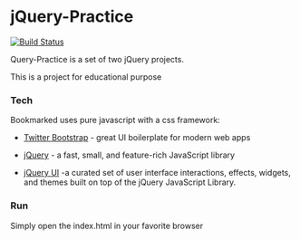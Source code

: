 # jQuery-Practice

[![Build Status](https://travis-ci.org/joemccann/dillinger.svg?branch=master)](https://github.com/shiyu3169/jQuery-Practice)

Query-Practice is a set of two jQuery projects.

This is a project for educational purpose

### Tech

Bookmarked uses pure javascript with a css framework:

* [Twitter Bootstrap] - great UI boilerplate for modern web apps
* [jQuery] - a fast, small, and feature-rich JavaScript library
* [jQuery UI] -a curated set of user interface interactions, effects, widgets, and themes built on top of the jQuery JavaScript Library. 

   [Twitter Bootstrap]: <http://twitter.github.com/bootstrap/>
   [jQuery]: <https://jquery.com/>
   [jQuery UI]: <https://jqueryui.com/>

### Run

Simply open the index.html in your favorite browser
